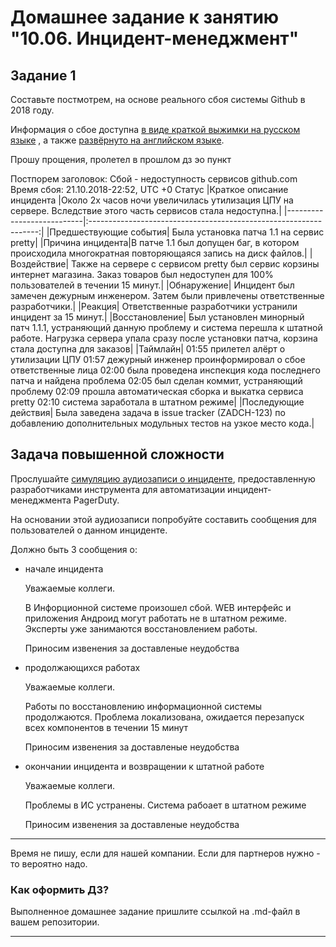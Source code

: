 # Домашнее задание к занятию "10.06. Инцидент-менеджмент"

## Задание 1

Составьте постмотрем, на основе реального сбоя системы Github в 2018 году.

Информация о сбое доступна [в виде краткой выжимки на русском языке](https://habr.com/ru/post/427301/) , а
также [развёрнуто на английском языке](https://github.blog/2018-10-30-oct21-post-incident-analysis/).

Прошу прощения, пролетел в прошлом дз эо пункт

Постпорем заголовок: Сбой - недоступность сервисов github.com
Время сбоя: 21.10.2018-22:52, UTC +0
Статус 
|Краткое описание инцидента |Около 2х часов ночи увеличилась утилизация ЦПУ на сервере. Вследствие этого часть сервисов стала недоступна.|
|---------------------------|:-----------------------------------------------------------------:|
|Предшествующие события| Была установка патча 1.1 на сервис pretty|
|Причина инцидента|В патче 1.1 был допущен баг, в котором происходила многократная повторяющаяся запись на
диск файлов.|
|Воздействие| Также на сервере с сервисом pretty был сервис корзины интернет магазина. Заказ товаров
был недоступен для 100% пользователей в течении 15 минут.|
|Обнаружение| Инцидент был замечен дежурным инженером. Затем были привлечены ответственные
разработчики.|
|Реакция| Ответственные разработчики устранили инцидент за 15 минут.|
|Восстановление| Был установлен минорный патч 1.1.1, устраняющий данную проблему и система перешла к штатной работе. Нагрузка сервера упала сразу после установки патча, корзина стала доступна для заказов|
|Таймлайн| 01:55 прилетел алёрт о утилизации ЦПУ
01:57 дежурный инженер проинформировал о сбое ответственные лица
02:00 была проведена инспекция кода последнего патча и найдена проблема
02:05 был сделан коммит, устраняющий проблему
02:09 прошла автоматическая сборка и выкатка сервиса pretty
02:10 система заработала в штатном режиме|
|Последующие действия| Была заведена задача в issue tracker (ZADCH-123) по добавлению дополнительных
модульных тестов на узкое место кода.|



## Задача повышенной сложности

Прослушайте [симуляцию аудиозаписи о инциденте](https://youtu.be/vw6I5DYWkNA?t=1), предоставленную 
разработчиками инструмента для автоматизации инцидент-менеджмента PagerDuty.

На основании этой аудиозаписи попробуйте составить сообщения для пользователей о данном инциденте.

Должно быть 3 сообщения о:
- начале инцидента  

	Уважаемые коллеги.
	
	В Инфорционной системе произошел сбой.
	WEB интерфейс и приложения Андроид могут работать не в штатном режиме.
	Эксперты уже занимаются восстановлением работы.
	
	Приносим извенения за доставленые неудобства
	 
- продолжающихся работах  

	Уважаемые коллеги.
	
	Работы по восстановлению информационной системы продолжаются.
	Проблема локализована, ожидается перезапуск всех компонентов в течении 15 минут
	
	Приносим извенения за доставленые неудобства
	
- окончании инцидента и возвращении к штатной работе  

	Уважаемые коллеги.
	
	Проблемы в ИС устранены.
	Система рабоает в штатном режиме
	
	Приносим извенения за доставленые неудобства
---
Время не пишу, если для нашей компании.
Если для партнеров нужно - то вероятно надо. 

### Как оформить ДЗ?

Выполненное домашнее задание пришлите ссылкой на .md-файл в вашем репозитории.

---
